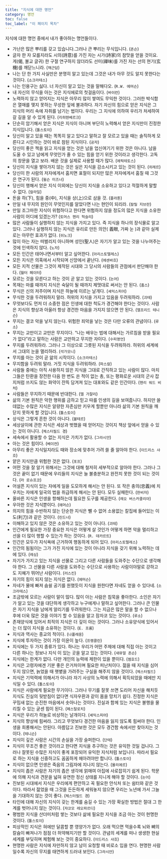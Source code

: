 ```yaml
---
title: "지식에 대한 명언"
category: 명언
toc: false
toc_label: "이 페이지 목차"
---
```


지식에 대한 명언 중에서 내가 좋아하는 명언들이다.

- 가난은 많은 뿌리를 갖고 있습니다.그러나 큰 뿌리는 무식입니다. (`존슨`)
- 글자 한 자 모를지라도 시의(詩意)를 가진 자는 시가(詩家)의 참맛을 얻을 것이요. 게(偈, 불교 글귀) 한 구절 연구하지 않더라도 선미(禪味)를 가진 자는 선의 현기(玄機)를 깨닫느니라. (`채근담`)
- 나는 단 한 가지 사실만은 분명히 알고 있는데 그것은 내가 아무 것도 알지 못한다는 것이다. (`소크라테스`)
- 나는 인용구는 싫다. 너 자신이 알고 있는 것을 말해다오. (`R.W. 에머슨`)
- 내 자신의 무식을 아는 것은 지식에로의 첫걸음이다. (`바이런`)
- 노력하지 않고 얻어지는 지식은 아무리 많이 쌓여도 무익한 것이다. 그러한 박식함은 열매를 맺지 못하는 무성한 잎에 불과하다. 자기 자신의 힘으로 얻은 지식은 그 지식의 머리 속에 자취를 남기는 법이다. 우리는 그 지식에 의하여 우리가 처세하여 갈 길을 알 수 있게 된다. (`리히텐베르크`)
- 단순히 암기해서 얻은 지식은 지식이 아니며 부단히 노력해서 얻은 지식만이 진정한 지식입니다. (`톨스토이`)
- 당신이 알고 있을 때는 똑똑히 알고 있다고 말하고 잘 모르고 있을 때는 솔직하게 모른다고 시인하는 것이 바로 참된 지식이다. (`공자`)
- 당신이 좋은 책을 읽고 지식을 얻는 것은 남을 업신여기기 위한 것은 아니다. 남을 도울 수 있고 남에게 무엇인가 줄 수 있는 힘을 얻기 위한 것이라고 생각한다. 고독의 창문을 열고 보라. 배운 것을 실제로 사용할 때가 많다. (`에픽테토스`)
- 당신이 지식을 쌓아가지 않는 것은 실은 지식을 감소시키고 있는 것이 된다. (`히레르`)
- 당신이 한 사람의 저자에게서 훔치면 표절이 되지만 많은 저자에게서 훔칠 때 그것은 연구가 된다. (`윌슨 미즈너`)
- 당신이 행해서 얻은 지식 이외에는 당신이 지식을 소유하고 있다고 적절하게 말할 수 없다. (`칼라일`)
- 돈을 하(下), 힘을 중(中), 지식을 상(上)으로 삼을 것. (`플라톤`)
- 만일 내 무지의 원인이 무엇인지를 알았다면 나는 현인이 되리라. (`칼릴 지브란`)
- 만일 조그마한 지식이 위험하다고 한다면 위험하지 않을 정도의 많은 지식을 소유한 사람이 어디에 있겠는가? (`토머스 헨리 헉슬리`)
- 많은 사람들이 실행하지 않는 지식을 가지고 있다. 즉 지식을 하나의 장식물로 알고 있다. 그러나 실행하지 않는 지식은 유리로 만든 의안( 義眼, 가짜 눈 )과 같아 실제로는 아무런 효과가 없다. (`쉬노크`)
- 많이 아는 자는 떠벌리지 아니하며 성인(聖人)은 자기가 알고 있는 것을 나누어주는 것에 인색하지 않다. (`노자`)
- 모든 인간은 태어나면서부터 알고 싶어한다. (`아리스토텔레스`)
- 모든 지식은 의혹에서 시작되며 신앙에서 끝난다. (`에센바흐`)
- 모든 지적 산물은 그것이 제작된 시대와 그 당시의 사람들의 관점에서 판단해야 한다. (`월터 페이터`)
- 모르는 것을 모른다고 하는 것이 곧 알고 있는 것이다. (`논어`)
- 목재는 마를 때까지 지식은 숙달이 될 때까지 제멋대로 써서는 안 된다. (`홈스`)
- 무식은 신의 저주이며 지식은 하늘에 이르는 날개다. (`셰익스피어`)
- 무식한 것을 두려워하지 말라. 허위의 지식을 가지고 있음을 두려워하라. (`괴테`)
- 무엇보다도 먼저 더 소중한 점은 인생에 대한 척도가 경건해야 한다는 것이다. 사람은 지식의 향상과 아울러 항상 경건한 마음을 가지지 않으면 안 된다. (`앨프리드 테니슨`)
- 무지는 결코 악을 낳지 않는다. 위험한 죄악을 낳는 것은 다만 오류의 관념이다. (`루소`)
- 무지는 교만이고 교만은 무지이다. “나는 배우는 법에 대해서는 가르침을 받을 필요가 없다”라고 말하는 사람은 교만하고 무지한 자이다. (`수피명언`)
- 무지를 두려워하라. 그러나 그 이상으로 그릇된 지식을 두려워하라. 허위의 세계에서 그대의 눈을 멀리하라. (`석가모니`)
- 무지를 아는 것이 곧 앎의 시작이다. (`소크라테스`)
- 무지함을 두려워 말라. 거짓 지식을 두려워하라. (`파스칼`)
- 사람들 중에는 아직 사용하지 않은 지식을 그대로 간직하고 있는 사람이 많다. 마치 그들은 탄환을 장전한 다음 한 번도 쏜 적이 없는 총, 또는 평화로운 시대의 군사 잡지처럼 쓰지도 않는 화약이 잔뜩 담겨져 있는 대포와도 같은 인간이다. (`헨리 워드 비처`)
- 사람들은 무지하기 때문에 반대한다. (`엘 가잘리`)
- 삶의 기본 원칙은 악한 행위를 금하고 믿고 따를 인생의 길을 보여줍니다. 하지만 쓸데없는 수많은 지식은 알량한 자존심만 키우게 할뿐만 아니라 삶의 기본 원칙을 깨닫지 못하게 할 것입니다. (`톨스토이`)
- 상식은 그렇게 흔한 것이 아니다. (`볼테르`)
- 세상살이에 관한 지식은 세상과 벗했을 때 얻어지는 것이지 책상 앞에서 얻을 수 있는 것이 아니다. (`체스터필드 경`)
- 세속에서 활용할 수 없는 지식은 가치가 없다. (`그라시안`)
- 아는 것은 힘이다. (`베이컨`)
- 아무리 좋은 지식일지라도 때와 장소에 맞추어 가려 쓸 줄 알아야 한다. (`이드리스 샤흐`)
- 얕은 지식만큼 위험한 것은 없다. (`포프`)
- 어떤 것을 잘 알기 위해서는 그것에 대해 철저히 세부적으로 알아야 한다. 그러나 그것은 끝이 없기 때문에 우리들의 지식은 늘 불충분하고 완전치 못한 것이 되는 것이다. (`라 로슈프코`)
- 어설픈 지식이 있는 자에게 일을 도모하게 해서는 안 된다. 또 작은 충의(忠義)에 치우치는 자에게 일국의 법을 취급하게 해서는 안 된다. 모두 실패한다. (`한비자`)
- 올바른 지식은 인생을 항해하는데 필요한 도구를 제공한다. (`레오 버스카클리아`)
- 우아한 것은 지식뿐이다. (`에머슨`)
- 의지의 힘을 수반하지 않는 단순한 지식은 뺄 수 없어 소용없는 칼집에 들어있는 이도(利刀)과 같은 것이다. (`린드너`)
- 이해하고 있지 않은 것은 소유하고 있는 것이 아니다. (`괴테`)
- 인간에게 필요한 가장 중요한 지식은 어떻게 살 것인가 어떻게 하면 악을 멀리하고 선을 더 많이 행할 수 있는가 하는 것이다. (`R. 데카르트`)
- 인간은 모두가 지식욕에 근거하여 행동하게 되어 있다. (`아리스토텔레스`)
- 인간의 됨됨이는 그가 가진 지식에 있는 것이 아니라 지식을 갖기 위해 노력하는 데에 있다. (`레싱`)
- 자기가 가지고 있는 지식을 선물로 그리고 다른 사람들을 도와주는 수단으로 생각해야 한다. 그 선물을 다른 사람을 도와주는 수단으로 사용하는 사람이야말로 강하고도 지혜가 뛰어난 사람이다. (`러스킨`)
- 자기의 힘이 되지 않는 지식은 없다. (`에머슨`)
- 자네가 물에 빠져 숨쉴 공기를 원했듯이 지식을 원한다면 자네도 얻을 수 있다네. (`소크라테스`)
- 조금밖에 모르는 사람이 말이 많다. 많이 아는 사람은 침묵을 좋아한다. 소인은 자기가 알고 있는 것을 대단하게 생각하고 누구에게나 말하고 싶어한다. 그러나 큰 인물은 자기 지식을 남에게 알리기를 두려워한다. 그는 지금은 많은 말을 할 수 없으나 후에 더욱 많은 것을 이야기 할 수 있음을 알고 잠자코 있는 것이다. (`루소`)
- 존재양식에 있어서 최적의 지식은 더 깊이 아는 것이다. 그러나 소유양식에 있어서는 더 많이 지식을 소유하는 것이다. (`E. 프롬`)
- 지식과 역사는 종교의 적이다. (`나폴레옹`)
- 지식에 투자하는 것이 가장 이윤이 높다. (`프랭클린`)
- 지식에는 두 가지 종류가 있다. 하나는 우리가 어떤 주제에 대해 직접 아는 것이고 다른 하나는 정보나 지식 이 있는 곳을 알고 있는 것이다. (`새뮤얼 존슨`)
- 지식에는 한계가 없다. 다만 개인의 능력에 제한이 있을 뿐이다. (`젬호드`)
- 지식은 고령자에겐 기분 좋은 은거처이며 필요한 피난처이다. 젊을 때 지식을 심어두지 않으면, 늙었을 때 햇볕을 가려주는 구실을 해주지 않을 것이다. (`체스터필드`)
- 지식은 기억력에 의해서가 아니라 자기 사상의 노력에 의해서 획득되었을 때에만 지식일 수 있다. (`톨스토이`)
- 지식은 사람에게 필요한 무기이다. 그러나 무기를 잘못 쓰면 도리어 자신을 해치듯 지식도 진실의 뒷받침이 없다면 식자우환과 같이 몸을 망치기 쉽다. 진정한 지식은 꾸밈새 없는 순진한 마음에서 솟아나는 것이다. 진실과 함께 있는 지식은 불행을 물리칠 수 있는 굳센 힘이 된다. (`페스탈로치`)
- 지식은 우리가 하늘로 비상하는 날개이다. (`셰익스피어`)
- 지식의 향상에 힘써라. 그리고 무엇보다 경건한 마음을 잃지 않도록 힘써야 한다. 인생을 희롱해서는 안된다. 아름답고 진보한 것은 모두 경건함 속에서만 찾아지는 것이다. (`테니슨`)
- 지식이 깊은 사람은 시간의 손실을 가장 슬퍼한다. (`단테`)
- 지식이 무조건 좋은 것이라고 한다면 지식을 추구하는 것은 유익한 것일 겁니다. 그러나 잘못된 수많은 지식이 좋게 포장되어 유익한 지식처럼 보입니다. 따라서 필요로 하는 지식을 신중하고도 꼼꼼하게 헤아려야만 합니다. (`톨스토이`)
- 지식이 없으면 인생은 죽음의 그림자에 지나지 않는다. (`몰리에르`)
- 지식이 좁은 사람은 자기의 좁은 생각에 얽매여 아집에 사로잡히기 쉽게 된다. 학문에 의해 지식과 견문을 넓혀 유연한 정신 상태를 지니게 해야 할 것이다. (`논어`)
- 진보된 시대에서 지식은 우리에게 편안하고 꼭 필요한 안식처 또는 쉼터와 같은 것이다. 따라서 젊었을 때 그것을 든든하게 세워놓지 않으면 우리는 노년에 가서 그늘을 기대하지 않는 것이 좋다. (`체스터필드 경`)
- 타인에 대해 자신의 지식이 갖는 한계를 숨길 수 있는 가장 확실한 방법은 절대 그 한계를 벗어나지 않는 것이다. (`쟈코모 레오파르디`)
- 평범한 지식을 산더미처럼 쌓는 것보다 삶에 필요한 지식을 조금 아는 것이 현명한 것이다. (`톨스토이`)
- 피상적인 지식은 혀에만 달콤할 뿐 영양가가 없다. 오래 먹으면 먹을수록 뇌와 뼈의 칼슘이 빠져나가 점점 더 허약해지기만 할 것이다. 관념의 세계를 떠나 생생한 현실 세계를 부딪히며 체험해 보는 것이 중요하다. (`이드리스 샤흐`)
- 현명한 사람은 지식에 자만하지 않고 남이 요청할 때 비로소 입을 연다. 현명한 사람일수록 자신의 무지를 태연하게 드러내 보인다. (`그라시안`)
